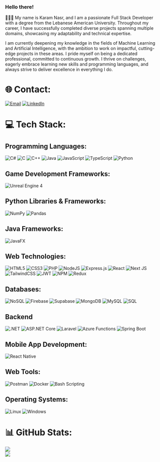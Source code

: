### Hello there!

👨🏻‍💻 My name is Karam Nasr, and I am a passionate Full Stack Developer with a degree from the Lebanese American University. Throughout my career, I have successfully completed diverse projects spanning multiple domains, showcasing my adaptability and technical expertise.

I am currently deepening my knowledge in the fields of Machine Learning and Artificial Intelligence, with the ambition to work on impactful, cutting-edge projects in these areas. I pride myself on being a dedicated professional, committed to continuous growth. I thrive on challenges, eagerly embrace learning new skills and programming languages, and always strive to deliver excellence in everything I do.

# 🌐 Contact:

[![Email](https://img.shields.io/badge/Email-%23D14836.svg?style=for-the-badge&logo=gmail&logoColor=white)](mailto:karamnasr@outlook.com)
[![LinkedIn](https://img.shields.io/badge/LinkedIn-%230077B5.svg?style=for-the-badge&logo=linkedin&logoColor=white)](www.linkedin.com/in/karam-nasr-570168216)

# 💻 Tech Stack:

## Programming Languages:

![C#](https://img.shields.io/badge/C%23-%239146FF.svg?style=for-the-badge&logo=c-sharp&logoColor=white)
![C](https://img.shields.io/badge/c-%2300599C.svg?style=for-the-badge&logo=c&logoColor=white)
![C++](https://img.shields.io/badge/c++-%2300599C.svg?style=for-the-badge&logo=c%2B%2B&logoColor=white)
![Java](https://img.shields.io/badge/java-%23ED8B00.svg?style=for-the-badge&logo=java&logoColor=white)
![JavaScript](https://img.shields.io/badge/javascript-%23323330.svg?style=for-the-badge&logo=javascript&logoColor=%23F7DF1E)
![TypeScript](https://img.shields.io/badge/typescript-%23007ACC.svg?style=for-the-badge&logo=typescript&logoColor=white)
![Python](https://img.shields.io/badge/python-%2314354C.svg?style=for-the-badge&logo=python&logoColor=white)

## Game Development Frameworks:

![Unreal Engine 4](https://img.shields.io/badge/Unreal%20Engine%204-%23313131.svg?style=for-the-badge&logo=unreal-engine&logoColor=white)

## Python Libraries & Frameworks:

![NumPy](https://img.shields.io/badge/NumPy-%23013243.svg?style=for-the-badge&logo=numpy&logoColor=white)
![Pandas](https://img.shields.io/badge/Pandas-%23150458.svg?style=for-the-badge&logo=pandas&logoColor=white)

## Java Frameworks:

![JavaFX](https://img.shields.io/badge/JavaFX-%23ED8B00.svg?style=for-the-badge&logo=java&logoColor=white)

## Web Technologies:

![HTML5](https://img.shields.io/badge/html5-%23E34F26.svg?style=for-the-badge&logo=html5&logoColor=white)
![CSS3](https://img.shields.io/badge/css3-%231572B6.svg?style=for-the-badge&logo=css3&logoColor=white)
![PHP](https://img.shields.io/badge/php-%23777BB4.svg?style=for-the-badge&logo=php&logoColor=white)
![NodeJS](https://img.shields.io/badge/node.js-6DA55F?style=for-the-badge&logo=node.js&logoColor=white)
![Express.js](https://img.shields.io/badge/express.js-%23404d59.svg?style=for-the-badge&logo=express&logoColor=%2361DAFB)
![React](https://img.shields.io/badge/react-%2320232a.svg?style=for-the-badge&logo=react&logoColor=%2361DAFB)
![Next JS](https://img.shields.io/badge/Next-black?style=for-the-badge&logo=next.js&logoColor=white)
![TailwindCSS](https://img.shields.io/badge/tailwindcss-%2338B2AC.svg?style=for-the-badge&logo=tailwind-css&logoColor=white)
![JWT](https://img.shields.io/badge/JWT-black?style=for-the-badge&logo=JSON%20web%20tokens)
![NPM](https://img.shields.io/badge/NPM-%23000000.svg?style=for-the-badge&logo=npm&logoColor=white)
![Redux](https://img.shields.io/badge/redux-%23593d88.svg?style=for-the-badge&logo=redux&logoColor=white)

## Databases:

![NoSQL](https://img.shields.io/badge/NoSQL-003545?style=for-the-badge&logo=firebase&logoColor=white)
![Firebase](https://img.shields.io/badge/firebase-%23039BE5.svg?style=for-the-badge&logo=firebase)
![Supabase](https://img.shields.io/badge/Supabase-3ECF8E?style=for-the-badge&logo=supabase&logoColor=white)
![MongoDB](https://img.shields.io/badge/MongoDB-%234ea94b.svg?style=for-the-badge&logo=mongodb&logoColor=white)
![MySQL](https://img.shields.io/badge/mysql-%2300f.svg?style=for-the-badge&logo=mysql&logoColor=white)
![SQL](https://img.shields.io/badge/SQL-%2307405e.svg?style=for-the-badge&logo=sqlite&logoColor=white)

## Backend

![.NET](https://img.shields.io/badge/.NET-%23512BD4.svg?style=for-the-badge&logo=dotnet&logoColor=white)
![ASP.NET Core](https://img.shields.io/badge/ASP.NET%20Core-%230078D4.svg?style=for-the-badge&logo=dotnet&logoColor=white)
![Laravel](https://img.shields.io/badge/Laravel-%23FF2D20.svg?style=for-the-badge&logo=laravel&logoColor=white)
![Azure Functions](https://img.shields.io/badge/Azure%20Functions-%230078D4.svg?style=for-the-badge&logo=azurefunctions&logoColor=white)
![Spring Boot](https://img.shields.io/badge/Spring%20Boot-%236DB33F.svg?style=for-the-badge&logo=springboot&logoColor=white)

## Mobile App Development:

![React Native](https://img.shields.io/badge/React_Native-%2320232a.svg?style=for-the-badge&logo=react&logoColor=%2361DAFB)

## Web Tools:

![Postman](https://img.shields.io/badge/Postman-FF6C37?style=for-the-badge&logo=postman&logoColor=white)
![Docker](https://img.shields.io/badge/docker-%230db7ed.svg?style=for-the-badge&logo=docker&logoColor=white)
![Bash Scripting](https://img.shields.io/badge/Bash-121011?style=for-the-badge&logo=gnu-bash&logoColor=white)

## Operating Systems:

![Linux](https://img.shields.io/badge/linux-%231572B6.svg?style=for-the-badge&logo=linux&logoColor=white)
![Windows](https://img.shields.io/badge/Windows-%230078D6.svg?style=for-the-badge&logo=windows&logoColor=white)

# 📊 GitHub Stats:

![](https://github-readme-stats.vercel.app/api?username=KaramNas&hide_border=false&include_all_commits=true&count_private=true)<br/>
![](https://github-readme-streak-stats.herokuapp.com/?user=KaramNas&hide_border=false)<br/>

<!-- ![](https://github-readme-stats.vercel.app/api/top-langs/?username=KaramNas&hide_border=false&include_all_commits=true&count_private=true&layout=compact) -->
